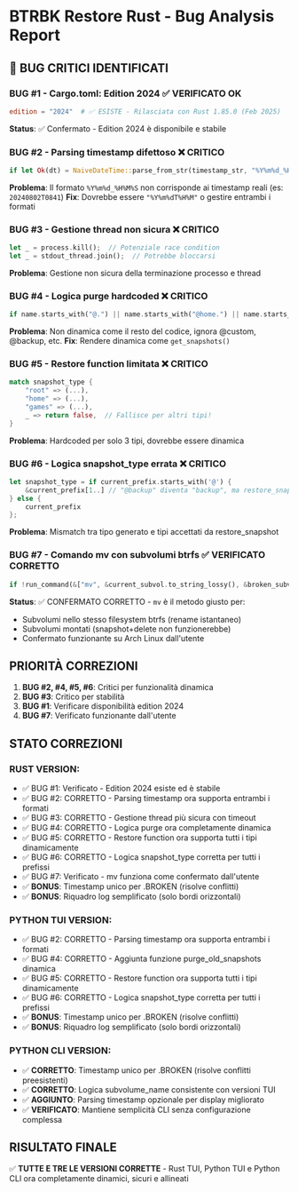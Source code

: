 # BTRBK Restore Rust - Bug Analysis Report

## 🚨 BUG CRITICI IDENTIFICATI

### **BUG #1 - Cargo.toml: Edition 2024** ✅ VERIFICATO OK
```toml
edition = "2024"  # ✅ ESISTE - Rilasciata con Rust 1.85.0 (Feb 2025)
```
**Status**: ✅ Confermato - Edition 2024 è disponibile e stabile

### **BUG #2 - Parsing timestamp difettoso** ❌ CRITICO
```rust
if let Ok(dt) = NaiveDateTime::parse_from_str(timestamp_str, "%Y%m%d_%H%M%S") {
```
**Problema**: Il formato `%Y%m%d_%H%M%S` non corrisponde ai timestamp reali (es: `20240802T0841`)
**Fix**: Dovrebbe essere `"%Y%m%dT%H%M"` o gestire entrambi i formati

### **BUG #3 - Gestione thread non sicura** ❌ CRITICO
```rust
let _ = process.kill();  // Potenziale race condition
let _ = stdout_thread.join();  // Potrebbe bloccarsi
```
**Problema**: Gestione non sicura della terminazione processo e thread

### **BUG #4 - Logica purge hardcoded** ❌ CRITICO
```rust
if name.starts_with("@.") || name.starts_with("@home.") || name.starts_with("@games.") {
```
**Problema**: Non dinamica come il resto del codice, ignora @custom, @backup, etc.
**Fix**: Rendere dinamica come `get_snapshots()`

### **BUG #5 - Restore function limitata** ❌ CRITICO
```rust
match snapshot_type {
    "root" => (...),
    "home" => (...), 
    "games" => (...),
    _ => return false,  // Fallisce per altri tipi!
}
```
**Problema**: Hardcoded per solo 3 tipi, dovrebbe essere dinamica

### **BUG #6 - Logica snapshot_type errata** ❌ CRITICO
```rust
let snapshot_type = if current_prefix.starts_with('@') {
    &current_prefix[1..] // "@backup" diventa "backup", ma restore_snapshot cerca "root"/"home"/"games"
} else {
    current_prefix
};
```
**Problema**: Mismatch tra tipo generato e tipi accettati da restore_snapshot

### **BUG #7 - Comando mv con subvolumi btrfs** ✅ VERIFICATO CORRETTO
```rust
if !run_command(&["mv", &current_subvol.to_string_lossy(), &broken_subvol.to_string_lossy()]) {
```
**Status**: ✅ CONFERMATO CORRETTO - `mv` è il metodo giusto per:
- Subvolumi nello stesso filesystem btrfs (rename istantaneo)
- Subvolumi montati (snapshot+delete non funzionerebbe)
- Confermato funzionante su Arch Linux dall'utente

## PRIORITÀ CORREZIONI

1. **BUG #2, #4, #5, #6**: Critici per funzionalità dinamica
2. **BUG #3**: Critico per stabilità
3. **BUG #1**: Verificare disponibilità edition 2024
4. **BUG #7**: Verificato funzionante dall'utente

## STATO CORREZIONI

### **RUST VERSION:**
- ✅ BUG #1: Verificato - Edition 2024 esiste ed è stabile
- ✅ BUG #2: CORRETTO - Parsing timestamp ora supporta entrambi i formati
- ✅ BUG #3: CORRETTO - Gestione thread più sicura con timeout
- ✅ BUG #4: CORRETTO - Logica purge ora completamente dinamica
- ✅ BUG #5: CORRETTO - Restore function ora supporta tutti i tipi dinamicamente
- ✅ BUG #6: CORRETTO - Logica snapshot_type corretta per tutti i prefissi
- ✅ BUG #7: Verificato - mv funziona come confermato dall'utente
- ✅ **BONUS**: Timestamp unico per .BROKEN (risolve conflitti)
- ✅ **BONUS**: Riquadro log semplificato (solo bordi orizzontali)

### **PYTHON TUI VERSION:**
- ✅ BUG #2: CORRETTO - Parsing timestamp ora supporta entrambi i formati
- ✅ BUG #4: CORRETTO - Aggiunta funzione purge_old_snapshots dinamica
- ✅ BUG #5: CORRETTO - Restore function ora supporta tutti i tipi dinamicamente
- ✅ BUG #6: CORRETTO - Logica snapshot_type corretta per tutti i prefissi
- ✅ **BONUS**: Timestamp unico per .BROKEN (risolve conflitti)
- ✅ **BONUS**: Riquadro log semplificato (solo bordi orizzontali)

### **PYTHON CLI VERSION:**
- ✅ **CORRETTO**: Timestamp unico per .BROKEN (risolve conflitti preesistenti)
- ✅ **CORRETTO**: Logica subvolume_name consistente con versioni TUI
- ✅ **AGGIUNTO**: Parsing timestamp opzionale per display migliorato
- ✅ **VERIFICATO**: Mantiene semplicità CLI senza configurazione complessa

## RISULTATO FINALE
✅ **TUTTE E TRE LE VERSIONI CORRETTE** - Rust TUI, Python TUI e Python CLI ora completamente dinamici, sicuri e allineati
